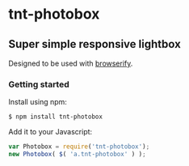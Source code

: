 # tnt-photobox
## Super simple responsive lightbox

Designed to be used with [browserify](http://www.browserify.org).

### Getting started

Install using npm:

```ssh
$ npm install tnt-photobox
```

Add it to your Javascript:

```javascript
var Photobox = require('tnt-photobox');
new Photobox( $( 'a.tnt-photobox' ) );
```